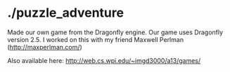 ./puzzle_adventure
=======

Made our own game from the Dragonfly engine.
Our game uses Dragonfly version 2.5.
I worked on this with my friend Maxwell Perlman (http://maxperlman.com/)  

Also available here: http://web.cs.wpi.edu/~imgd3000/a13/games/